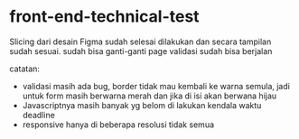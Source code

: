 # front-end-technical-test

Slicing dari desain Figma sudah selesai dilakukan dan secara tampilan sudah sesuai.
sudah bisa ganti-ganti page
validasi sudah bisa berjalan

catatan:
- validasi masih ada bug, border tidak mau kembali ke warna semula, jadi untuk form masih berwarna merah dan jika di isi akan berwana hijau
- Javascriptnya masih banyak yg belom di lakukan kendala waktu deadline
- responsive hanya di beberapa resolusi tidak semua
